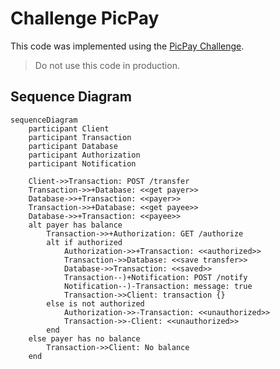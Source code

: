 # Challenge PicPay

This code was implemented using the [PicPay Challenge](https://github.com/PicPay/picpay-desafio-backend).

> Do not use this code in production.

## Sequence Diagram

```mermaid
sequenceDiagram
    participant Client
    participant Transaction
    participant Database
    participant Authorization
    participant Notification
    
    Client->>Transaction: POST /transfer
    Transaction->>+Database: <<get payer>>
    Database->>+Transaction: <<payer>>
    Transaction->>+Database: <<get payee>>
    Database->>+Transaction: <<payee>>
    alt payer has balance
        Transaction->>+Authorization: GET /authorize
        alt if authorized
            Authorization->>+Transaction: <<authorized>>
            Transaction->>Database: <<save transfer>>
            Database->>Transaction: <<saved>>
            Transaction--)+Notification: POST /notify
            Notification--)-Transaction: message: true
            Transaction->>Client: transaction {}
        else is not authorized
            Authorization->>-Transaction: <<unauthorized>>
            Transaction->>-Client: <<unauthorized>>
        end
    else payer has no balance
        Transaction->>Client: No balance
    end
```